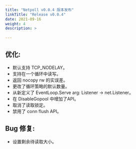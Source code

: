 ```yaml
---
title: "Netpoll v0.0.4 版本发布"
linkTitle: "Release v0.0.4"
date: 2021-09-16
weight: 4
description: >
  
---
```


## 优化:

- 默认支持 TCP_NODELAY。
- 支持在一个循环中读写。
- 返回 nocopy rw 的实误差。
- 更改了循环策略的默认数量。
- 从新定义了 EventLoop.Serve arg: Listener -> net.Listener。
- 在 DisableGopool 中增加了API。
- 取消了读取锁定。
- 禁用了 conn flush API。

## Bug 修复:

- 设置剩余待读取大小。


